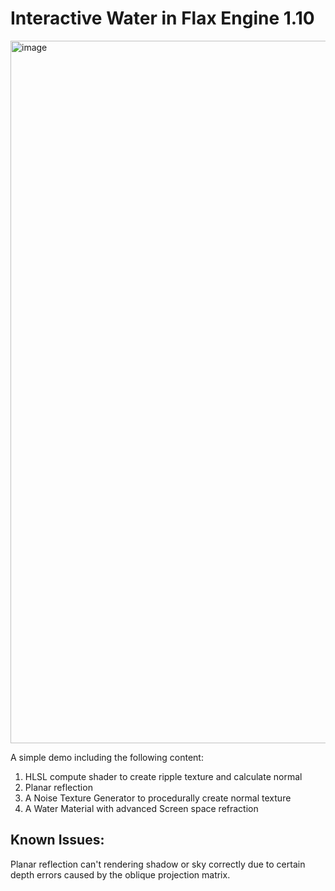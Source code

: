 # Interactive Water in Flax Engine 1.10
<img width="1809" height="1124" alt="image" src="https://github.com/user-attachments/assets/da6c2c58-7be2-42fe-badf-cd8287da68c1" />

A simple demo including the following content:
1. HLSL compute shader to create ripple texture and calculate normal
2. Planar reflection
3. A Noise Texture Generator to procedurally create normal texture
4. A Water Material with advanced Screen space refraction

## Known Issues:
  Planar reflection can't rendering shadow or sky correctly due to certain depth errors caused by the oblique projection matrix.
